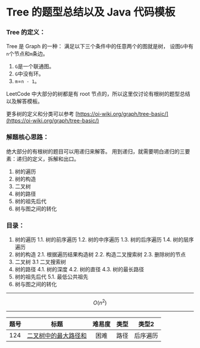 # Tree 的题型总结以及 Java 代码模板

### Tree 的定义：


 Tree 是 Graph 的一种：
 满足以下三个条件中的任意两个的图就是树， 设图` G `中有` n `个节点和` m `条边。
 1. ` G `是一个联通图。
 2. ` G `中没有环。
 3. ` m `=` n - 1 `。
 
 LeetCode 中大部分的树都是有 root 节点的，所以这里仅讨论有根树的题型总结以及解答模板。

 更多树的定义和分类可以参考 [https://oi-wiki.org/graph/tree-basic/](https://oi-wiki.org/graph/tree-basic/)

### 解题核心思路： 
 
 绝大部分的有根树的题目可以用递归来解答。
 用到递归，就需要明白递归的三要素：递归的定义，拆解和出口。

1. 树的遍历
2. 树的构造
3. 二叉树
4. 树的路径
5. 树的祖先后代
6. 树与图之间的转化 

### 目录：

 1. 树的遍历
  1.1. 树的前序遍历
  1.2. 树的中序遍历
  1.3. 树的后序遍历 
  1.4. 树的层序遍历
 2. 树的构造
  2.1. 根据遍历结果构造树
  2.2. 构造二叉搜索树
  2.3. 删除树的节点
 3. 二叉树
  3.1 二叉搜索树
 4. 树的路径
  4.1. 树的深度
  4.2. 树的直径
  4.3. 树的最长路径
 5. 树的祖先后代
  5.1. 最低公共祖先 
 6. 树与图之间的转化 

---


$$O(n^2)$$

---


| 题号 | 标题 | 难易度 | 类型 | 类型2 |
| :--- | :---:| :---: | :---: | :---: |
| 124 | [二叉树中的最大路径和](https://leetcode-cn.com/problems/binary-tree-maximum-path-sum/) | 困难 | 路径 | 后序遍历 |

